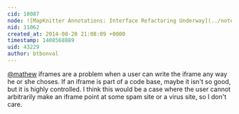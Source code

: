 ```yaml
---
cid: 10087
node: ![MapKnitter Annotations: Interface Refactoring Underway](../notes/justinmanley/08-19-2014/mapknitter-annotations-interface-refactoring-underway)
nid: 11062
created_at: 2014-08-20 21:08:09 +0000
timestamp: 1408568889
uid: 43229
author: btbonval
---
```


[@mathew](/profile/mathew) iframes are a problem when a user can write the iframe any way he or she choses. If an iframe is part of a code base, maybe it isn't so good, but it is highly controlled. I think this would be a case where the user cannot arbitrarily make an iframe point at some spam site or a virus site, so I don't care.